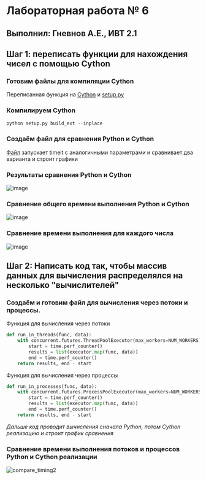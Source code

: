 # Лабораторная работа № 6
## Выполнил: Гневнов А.Е., ИВТ 2.1
## Шаг 1: переписать функции для нахождения чисел с помощью Cython
### Готовим файлы для компиляции Cython
Переписанная функция на [Cython](https://github.com/fuquyoma/prog6/blob/main/ЛР№%206/ferma_fact.pyx) и [setup.py](https://github.com/fuquyoma/prog6/blob/main/ЛР№%206/setup.py)
### Компилируем Cython
``` python
python setup.py build_ext --inplace
```
### Создаём файл для сравнения Python и Cython
[Файл](https://github.com/fuquyoma/prog6/blob/main/ЛР№%206/FarmaXXX.py) запускает timeit с аналогичными параметрами и сравнивает два варианта и строит графики
### Результаты сравнения Python и Cython
![image](https://github.com/user-attachments/assets/8937a691-9c93-4609-979d-287e4a0f62c3)
### Сравнение общего времени выполнения Python и Cython
![image](https://github.com/user-attachments/assets/96db29f6-c7b6-4b45-aa1a-d2d24b2ca2bb)
### Сравнение времени выполнения для каждого числа
![image](https://github.com/user-attachments/assets/e3eb615d-8118-4ae6-ac5b-3bde15192329)
## Шаг 2: Написать код так, чтобы массив данных для вычисления распределялся на несколько "вычислителей"  
### Создаём и готовим файл для вычисления через потоки и процессы.
Функция для вычисления через потоки
``` python
def run_in_threads(func, data):
    with concurrent.futures.ThreadPoolExecutor(max_workers=NUM_WORKERS) as executor:
        start = time.perf_counter()
        results = list(executor.map(func, data))
        end = time.perf_counter()
    return results, end - start
```
Функция для вычисления через процессы
``` python
def run_in_processes(func, data):
    with concurrent.futures.ProcessPoolExecutor(max_workers=NUM_WORKERS) as executor:
        start = time.perf_counter()
        results = list(executor.map(func, data))
        end = time.perf_counter()
    return results, end - start
```
*Дальше код проводит вычисления сначала Python, потом Cython реализацию и строит график сравнения*
### Сравнение времени выполнения потоков и процессов Python и Cython реализации
![compare_timing2](https://github.com/user-attachments/assets/0bf50476-29cf-4dbd-9a73-e425f779a137)
